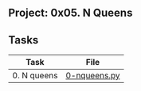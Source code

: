 ## Project: 0x05. N Queens

## Tasks

| Task | File |
| ---- | ---- |
| 0. N queens | [0-nqueens.py](./0-nqueens.py) |
